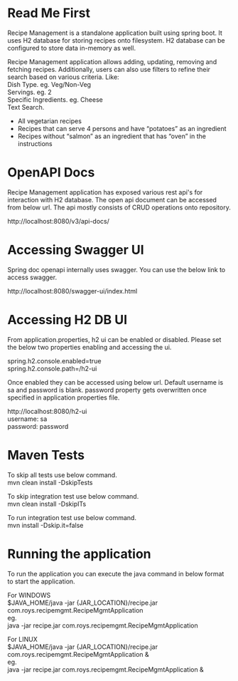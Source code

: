 # Read Me First
Recipe Management is a standalone application built using spring boot. It uses H2 database for storing recipes onto filesystem. H2 database can be configured to store data in-memory as well.  
  
Recipe Management application allows adding, updating, removing and fetching recipes. Additionally, users can also use filters to refine their search based on various criteria. Like:  
Dish Type. eg. Veg/Non-Veg  
Servings. eg. 2  
Specific Ingredients. eg. Cheese  
Text Search. 
- All vegetarian recipes  
- Recipes that can serve 4 persons and have “potatoes” as an ingredient  
- Recipes without “salmon” as an ingredient that has “oven” in the instructions  


# OpenAPI Docs
Recipe Management application has exposed various rest api's for interaction with H2 database. The open api document can be accessed from below url. The api mostly consists of CRUD operations onto repository.

http://localhost:8080/v3/api-docs/

# Accessing Swagger UI
Spring doc openapi internally uses swagger. You can use the below link to access swagger.  

http://localhost:8080/swagger-ui/index.html

# Accessing H2 DB UI
From application.properties, h2 ui can be enabled or disabled. Please set the below two properties enabling and accessing the ui.  
  
spring.h2.console.enabled=true  
spring.h2.console.path=/h2-ui  

Once enabled they can be accessed using below url. Default username is sa and password is blank. password property gets overwritten once specified in application properties file.

http://localhost:8080/h2-ui  
username: sa  
password: password  

# Maven Tests
To skip all tests use below command.  
mvn clean install -DskipTests  
  
To skip integration test use below command.  
mvn clean install -DskipITs  
  
To run integration test use below command.  
mvn install -Dskip.it=false  
  
# Running the application  
To run the application you can execute the java command in below format to start the application.  
  
For WINDOWS  
$JAVA_HOME/java -jar {JAR_LOCATION}/recipe.jar com.roys.recipemgmt.RecipeMgmtApplication  
eg.   
java -jar recipe.jar com.roys.recipemgmt.RecipeMgmtApplication  

For LINUX  
$JAVA_HOME/java -jar {JAR_LOCATION}/recipe.jar com.roys.recipemgmt.RecipeMgmtApplication &  
eg.  
java -jar recipe.jar com.roys.recipemgmt.RecipeMgmtApplication &  



